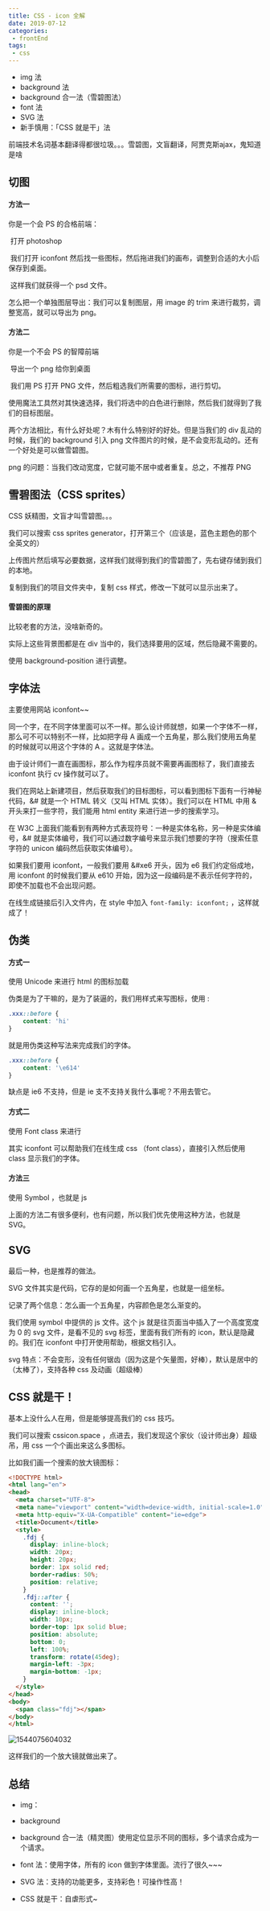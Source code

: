 ```yaml
---
title: CSS - icon 全解
date: 2019-07-12
categories:
 - frontEnd
tags:
 - css
---
```


- img 法
- background 法
- background 合一法（雪碧图法）
- font 法
- SVG 法
- 新手慎用：「CSS 就是干」法

前端技术名词基本翻译得都很垃圾。。。雪碧图，文盲翻译，阿贾克斯ajax，鬼知道是啥



## 切图

#### 方法一

你是一个会 PS 的合格前端：

​	打开 photoshop

​	我们打开 iconfont 然后找一些图标，然后拖进我们的画布，调整到合适的大小后保存到桌面。

​	这样我们就获得一个 psd 文件。

怎么把一个单独图层导出：我们可以复制图层，用 image 的 trim 来进行裁剪，调整宽高，就可以导出为 png。

#### 方法二

你是一个不会 PS 的智障前端

​	导出一个 png 给你到桌面

​	我们用 PS 打开 PNG 文件，然后粗选我们所需要的图标，进行剪切。

​	使用魔法工具然对其快速选择，我们将选中的白色进行删除，然后我们就得到了我们的目标图层。



两个方法相比，有什么好处呢？木有什么特别好的好处。但是当我们的 div 乱动的时候，我们的 background 引入 png 文件图片的时候，是不会变形乱动的。还有一个好处是可以做雪碧图。

png 的问题：当我们改动宽度，它就可能不居中或者重复。总之，不推荐 PNG



## 雪碧图法（CSS sprites）

CSS 妖精图，文盲才叫雪碧图。。。

我们可以搜索 css sprites generator，打开第三个（应该是，蓝色主题色的那个全英文的）

上传图片然后填写必要数据，这样我们就得到我们的雪碧图了，先右键存储到我们的本地。

复制到我们的项目文件夹中，复制 css 样式，修改一下就可以显示出来了。

#### 雪碧图的原理

比较老套的方法，没啥新奇的。

实际上这些背景图都是在 div 当中的，我们选择要用的区域，然后隐藏不需要的。

使用 background-position 进行调整。



## 字体法

主要使用网站 iconfont~~

同一个字，在不同字体里面可以不一样。那么设计师就想，如果一个字体不一样，那么可不可以特别不一样，比如把字母 A 画成一个五角星，那么我们使用五角星的时候就可以用这个字体的 A 。这就是字体法。

由于设计师们一直在画图标，那么作为程序员就不需要再画图标了，我们直接去 iconfont 执行 cv 操作就可以了。

我们在网站上新建项目，然后获取我们的目标图标，可以看到图标下面有一行神秘代码，&# 就是一个 HTML 转义（又叫 HTML 实体）。我们可以在 HTML 中用 & 开头来打一些字符，我们能用 html entity 来进行进一步的搜索学习。

在 W3C 上面我们能看到有两种方式表现符号：一种是实体名称，另一种是实体编号，&# 就是实体编号，我们可以通过数字编号来显示我们想要的字符（搜索任意字符的 unicon 编码然后获取实体编号）。

如果我们要用 iconfont，一般我们要用 &#xe6 开头，因为 e6 我们约定俗成地，用 iconfont 的时候我们要从 e610 开始，因为这一段编码是不表示任何字符的，即使不加载也不会出现问题。

在线生成链接后引入文件内，在 style 中加入 `font-family: iconfont;` ，这样就成了！



## 伪类

#### 方式一

使用 Unicode 来进行 html 的图标加载

伪类是为了干嘛的，是为了装逼的，我们用样式来写图标，使用 :

```css
.xxx::before {
    content: 'hi'
}
```

就是用伪类这种写法来完成我们的字体。

```css
.xxx::before {
    content: '\e614'
}
```

缺点是 ie6 不支持，但是 ie 支不支持关我什么事呢？不用去管它。

#### 方式二

使用 Font class 来进行

其实 iconfont 可以帮助我们在线生成 css （font class），直接引入然后使用 class 显示我们的字体。

#### 方法三

使用 Symbol ，也就是 js

上面的方法二有很多便利，也有问题，所以我们优先使用这种方法，也就是 SVG。



## SVG

最后一种，也是推荐的做法。

SVG 文件其实是代码，它存的是如何画一个五角星，也就是一组坐标。

记录了两个信息：怎么画一个五角星，内容颜色是怎么渐变的。

我们使用 symbol 中提供的 js 文件。这个 js 就是往页面当中插入了一个高度宽度为 0 的 svg 文件，是看不见的 svg 标签，里面有我们所有的 icon，默认是隐藏的。我们在 iconfont 中打开使用帮助，根据文档引入。

svg 特点：不会变形，没有任何锯齿（因为这是个矢量图，好棒），默认是居中的（太棒了），支持各种 css 及动画（超级棒）



## CSS 就是干！

基本上没什么人在用，但是能够提高我们的 css 技巧。

我们可以搜索 cssicon.space ，点进去，我们发现这个家伙（设计师出身）超级吊，用 css 一个个画出来这么多图标。

比如我们画一个搜索的放大镜图标：

```html
<!DOCTYPE html>
<html lang="en">
<head>
  <meta charset="UTF-8">
  <meta name="viewport" content="width=device-width, initial-scale=1.0">
  <meta http-equiv="X-UA-Compatible" content="ie=edge">
  <title>Document</title>
  <style>
    .fdj {
      display: inline-block;
      width: 20px;
      height: 20px;
      border: 1px solid red;
      border-radius: 50%;
      position: relative;
    }
    .fdj::after {
      content: '';
      display: inline-block;
      width: 10px;
      border-top: 1px solid blue;
      position: absolute;
      bottom: 0;
      left: 100%;
      transform: rotate(45deg);
      margin-left: -3px;
      margin-bottom: -1px;
    }
  </style>
</head>
<body>
  <span class="fdj"></span>
</body>
</html>
```

![1544075604032](https://tva1.sinaimg.cn/large/007S8ZIlgy1gfnkybl3wpj305d030jr5.jpg)

这样我们的一个放大镜就做出来了。







## 总结

- img：

- background

- background 合一法（精灵图）使用定位显示不同的图标，多个请求合成为一个请求。

- font 法：使用字体，所有的 icon 做到字体里面。流行了很久~~~

- SVG 法：支持的功能更多，支持彩色！可操作性高！

- CSS 就是干：自虐形式~


